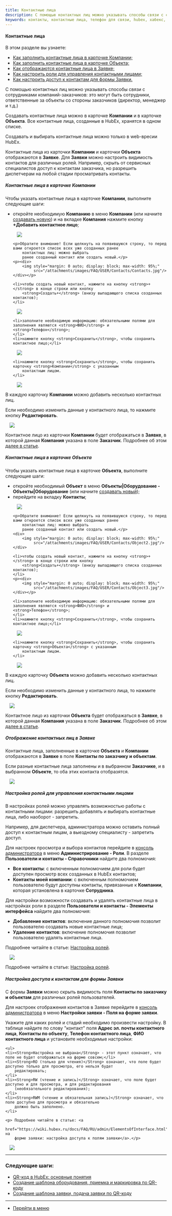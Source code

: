 ```yaml
---
title: Контактные лица
description: С помощью контактных лиц можно указывать способы связи с сотрудниками компаний-заказчиков. Это могут быть сотрудники, ответственные за объекты со стороны заказчиков (директор, менеджер и т.д.). Создавать контактные лица можно в карточке Компании и в карточке Объекта.
keywords: контакты, контактные лица, телефон для связи, hubex, хабекс, хубекс, хабикс
---
```


#### Контактные лица
В этом разделе вы узнаете:
<html>
<meta charset="utf-8">
<ul>
    <li><a href="#company">Как заполнить контактные лица в карточке Компании;</a></li>
    <li><a href="#object">Как заполнить контактные лица в карточке Объекта;</a></li>
    <li><a href="#ticket">Как отображаются контактные лица в Заявке;</a></li>
    <li><a href="#roles">Как настроить роли для управления контактными лицами;</a></li>
    <li><a href="#settings">Как настроить доступ к контактам для формы Заявки.</a></li>

</ul>
</html>

<body>

<p>С помощью контактных лиц можно указывать способы связи с сотрудниками компаний-заказчиков: это могут быть сотрудники,
    ответственные
    за объекты со стороны заказчиков (директор, менеджер и т.д.)</p>
<p>Создавать контактные лица можно в карточке <strong>Компании</strong> и в карточке <strong>Объекта</strong>. Все
    контактные лица, созданные в HubEx,
    хранятся в одном списке.</p>
<p>Создавать и выбирать контактные лица можно только в web-вресии HubEx.</p>
<p>Контактные лица из карточки <strong>Компании</strong> и карточки <strong>Объекта</strong> отображаются в <strong>Заявке</strong>.
    Для <strong>Заявки</strong> можно настроить видимость
    контактов для различных ролей. Например, скрыть от сервисных специалистов доступ к контактам заказчика, но разрешить
    диспетчерам на любой стадии просматривать контакты. </p>

<h5 id="object">Контактные лица в карточке Компании</h5>

<p>Чтобы указать контактные лица в карточке <strong>Компании</strong>, выполните следующие шаги:</p>
<ul>
    <li>откройте необходимую <strong>Компанию</strong> в меню <strong>Компании</strong> (или начните <a
            href="https://wiki.hubex.ru/docs/FAQ/RU/user/CreatingCompany.html">создавать новую</a>) и на
        вкладке <strong>Компания</strong> нажмите кнопку <strong>+Добавить контактное лицо</strong>;
    </li>

   <p> <div>
        <img style="margin: 0 auto; display: block; max-width: 95%;"
             src="/attachments/images/FAQ/USER/Contacts/Company.jpg"/>
    </div></p>

    <p>Обратите внимание! Если щелкнуть на появившуюся строку, то перед вами откроется список всех уже созданных ранее
        контактных лиц: можно выбрать
        ранее созданный контакт или создать новый.</p>
    <p><div>
        <img style="margin: 0 auto; display: block; max-width: 95%;"
             src="/attachments/images/FAQ/USER/Contacts/Contacts.jpg"/>
    </div></p>

    <li>чтобы создать новый контакт, нажмите на кнопку <strong>+</strong> в конце строки или кнопку
        <strong>Создать+</strong> (внизу выпадающего списка созданных контактов);
    </li>
   <p> <div>
        <img style="margin: 0 auto; display: block; max-width: 95%;"
             src="/attachments/images/FAQ/USER/Contacts/Contacts2.jpg"/>
    </div></p>

    <li>заполните необходимую информацию: обязательными полями для заполнения являются <strong>ФИО</strong> и <strong>Телефон</strong>;
    </li>
    <li>нажмите кнопку <strong>Сохранить</strong>, чтобы сохранить контактное лицо;</li>

   <p> <div>
        <img style="margin: 0 auto; display: block; max-width: 95%;"
             src="/attachments/images/FAQ/USER/Contacts/Contacts3.jpg"/>
    </div></p>

    <li>нажмите кнопку <strong>Сохранить</strong>, чтобы сохранить карточку <strong>Компании</strong> с указанным
        контактным лицом.
    </li>
   <p> <div>
        <img style="margin: 0 auto; display: block; max-width: 95%;"
             src="/attachments/images/FAQ/USER/Contacts/Contacts4.jpg"/>
    </div></p>
</ul>

<p>В каждую карточку <strong>Компании</strong> можно добавить несколько контактных лиц.</p>
<p>Если необходимо изменить данные у контактного лица, то нажмите кнопку <strong>Редактировать</strong>.</p>
<div>
    <img style="margin: 0 auto; display: block; max-width: 95%;"
         src="/attachments/images/FAQ/USER/Contacts/Contacts5.jpg"/>
</div>

<p>Контактное лицо из карточки <strong>Компании</strong> будет отображаться в <strong>Заявке</strong>, в которой данная
    <strong>Компания</strong> указана в поле <strong>Заказчик</strong>.
    Подробнее об этом <a href="#ticket">далее в статье</a>.</p>


<h5 id="object">Контактные лица в карточке Объекта</h5>


<p>Чтобы указать контактные лица в карточке <strong>Объекта</strong>, выполните следующие шаги:</p>
<ul>
    <li>откройте необходимый <strong>Объект</strong> в меню <strong>Объекты|Оборудование - Объекты|Оборудование</strong>
        (или начните <a
                href="https://wiki.hubex.ru/docs/FAQ/RU/user/CreatingObjects.html">создавать новый</a>);
    </li>
    <li>перейдите на вкладку <strong>Контакты</strong>;</li>

  <p>  <div>
        <img style="margin: 0 auto; display: block; max-width: 95%;"
             src="/attachments/images/FAQ/USER/Contacts/Object.jpg"/>
    </div></p>

    <p>Обратите внимание! Если щелкнуть на появившуюся строку, то перед вами откроется список всех уже созданных ранее
        контактных лиц: можно выбрать
        ранее созданный контакт или создать новый.</p>
    <div>
        <img style="margin: 0 auto; display: block; max-width: 95%;"
             src="/attachments/images/FAQ/USER/Contacts/Object2.jpg"/>
    </div>

    <li>чтобы создать новый контакт, нажмите на кнопку <strong>+</strong> в конце строки или кнопку
        <strong>Создать+</strong> (внизу выпадающего списка созданных контактов);
    </li>
    <p><div>
        <img style="margin: 0 auto; display: block; max-width: 95%;"
             src="/attachments/images/FAQ/USER/Contacts/Object3.jpg"/>
    </div></p>

    <li>заполните необходимую информацию: обязательными полями для заполнения являются <strong>ФИО</strong> и <strong>Телефон</strong>;
    </li>
    <li>нажмите кнопку <strong>Сохранить</strong>, чтобы сохранить контактное лицо;</li>

   <p> <div>
        <img style="margin: 0 auto; display: block; max-width: 95%;"
             src="/attachments/images/FAQ/USER/Contacts/Object4.jpg"/>
    </div></p>

    <li>нажмите кнопку <strong>Сохранить</strong>, чтобы сохранить карточку <strong>Объекта</strong> с указанным
        контактным лицом.
    </li>
   <p> <div>
        <img style="margin: 0 auto; display: block; max-width: 95%;"
             src="/attachments/images/FAQ/USER/Contacts/Object5.jpg"/>
    </div></p>
</ul>

<p>В каждую карточку <strong>Объекта</strong> можно добавить несколько контактных лиц.</p>
<p>Если необходимо изменить данные у контактного лица, то нажмите кнопку <strong>Редактировать</strong>.</p>
<div>
    <img style="margin: 0 auto; display: block; max-width: 95%;"
         src="/attachments/images/FAQ/USER/Contacts/Object6.jpg"/>
</div>

<p>Контактное лицо из карточки <strong>Объекта</strong> будет отображаться в <strong>Заявке</strong>, в которой данная
    <strong>Компания</strong> указана в поле <strong>Заказчик</strong>.
    Подробнее об этом <a href="#ticket">далее в статье</a>.</p>


<h5 id="ticket">Отображение контактных лиц в Заявке</h5>
<p>Контактные лица, заполненные в карточке <strong>Объекта</strong> и <strong>Компании</strong> отображаются в <strong>Заявке</strong>
    в поле <strong>Контакты по заказчику и
        объектам</strong>. </p>
<p>Если разные контактные лица заполнены и в выбранном <strong>Заказчике</strong>, и в выбранном
    <strong>Объекте</strong>, то оба этих контакта
    отобразятся.</p>

<div>
    <img style="margin: 0 auto; display: block; max-width: 95%;"
         src="/attachments/images/FAQ/USER/Contacts/ContactsInTicket.jpg"/>
</div>

<h5 id="roles">Настройка ролей для управления контактными лицами</h5>
<p>В настройках ролей можно управлять возможностью работы с контактными лицами: разрешить добавлять и выбирать
    контактные лица, либо наоборот - запретить. </p>

<p>Например, для диспетчера, администратора можно оставить полный доступ к контактным лицам, а выездному специалисту -
    запретить доступ. </p>

<p>Для настроек просмотра и выбора контактов перейдите в <a
        href="https://wiki.hubex.ru/docs/FAQ/RU/admin/HowToEnterTheAdmin.html">консоль администратора</a> в меню
    <strong>Администрирование - Роли</strong>. В
    разделе <strong>Пользователи и контакты -
        Справочники</strong> найдите два полномочия:</p>
<ul>
    <li><strong>Все контакты</strong>: с включенным полномочием для роли будет доступен просмотр всех созданных в HubEx
        контактов;
    </li>
    <li><strong>Контакты моей компании</strong>: с включенным полномочием пользователю будут доступны контакты,
        привязанные к <strong>Компании</strong>,
        которая установлена в карточке <strong>Сотрудника</strong>.
    </li>
</ul>

<p>Для настройки возможности создавать и удалять контактные лица в настройках роли в разделе <strong>Пользователи и
    контакты -
    Элементы интерфейса</strong> найдите два полномочия:</p>
<ul>
    <li><strong>Добавление контактов</strong>: включение данного полномочия позволит пользователю создавать новые
        контактные лица;
    </li>
    <li><strong>Удаление контактов</strong>: включение полномочия позволит пользователю удалять контактные лица.</li>
</ul>

<p>Подробнее читайте в статье: <a href="https://wiki.hubex.ru/docs/FAQ/RU/admin/Roles.html">Настройка ролей</a>.</p>

<p><div>
    <img style="margin: 0 auto; display: block; max-width: 95%;"
         src="/attachments/images/FAQ/USER/Contacts/Role.jpg"/>
</div></p>

<p>Подробнее читайте в статье: <a href="https://wiki.hubex.ru/docs/FAQ/RU/admin/Roles.html">Настройка ролей</a>.</p>

<h5 id="settings">Настройка доступа к контактам для формы Заявки</h5>
<p>С формы <strong>Заявки</strong> можно скрыть видимость поля <strong>Контакты по заказчику и
    объектам</strong> для различных ролей пользователей. </p>
<p>Для настроек отображения контактов в Заявке перейдите в <a
        href="https://wiki.hubex.ru/docs/FAQ/RU/admin/HowToEnterTheAdmin.html">консоль администратора</a> в меню
    <strong>Настройки заявки - Поля на форме заявки</strong>.</p>
<p>Укажите для каких ролей и стадий необходимо произвести настройку. В таблице найдите по слову "контакт" поля 
    <strong>Адрес эл. почты контактного лица</strong>, <strong>Контакты по объекту</strong>, <strong>Телефон контактного лица</strong>, <strong>ФИО контактного лица</strong> и установите необходимые настройки:</p>

    <ul>
    <li><Strong>Настройка не выбрана</Strong> - этот пункт означает, что поле не будет отображаться на форме совсем;</li>
    <li><Strong>RO (только для чтения)</Strong> означает, что поле будет доступно только для просмотра, его нельзя будет
        редактировать;
    </li>
    <li><Strong>RW (чтение и запись)</Strong> означает, что поле будет доступно и для просмотра, и для редактирования
        (необязательного редактирования);
    </li>
    <li><Strong>RWM (чтение и обязательная запись)</Strong> означает, что поле доступно для просмотра и обязательно
        должно быть заполнено.
    </li>

</ul>
    
    <p> Подробнее читайте в статье: <a
            href="https://wiki.hubex.ru/docs/FAQ/RU/admin/ElementsOfInterface.html">Поля на
        форме заявки: настройка доступа к полям заявки</a>.</p>
<div>
    <img style="margin: 0 auto; display: block; max-width: 95%;"
         src="/attachments/images/FAQ/USER/Contacts/Fields.jpg"/>
</div>

</body>

___
### Следующие шаги:
- [QR-код в HubEx: основные понятия](./QRcodeMain.md)
- [Создание шаблона оборудования, приемка и маркировка по QR-коду](./CreatingObjTemplates.md)
- [Создание шаблона заявки, подача заявки по QR-коду](./CreatingTaskTemplates.md)

____
- [Перейти в меню](http://wiki.hubex.ru)
